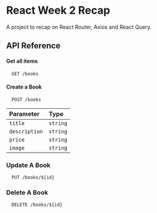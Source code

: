 # React Week 2 Recap

A project to recap on React Router, Axios and React Query.

## API Reference

#### Get all items

```http
  GET /books
```

#### Create a Book

```http
  POST /books
```

| Parameter     | Type     |
| :------------ | :------- |
| `title`       | `string` |
| `description` | `string` |
| `price`       | `string` |
| `image`       | `string` |

### Update A Book

```http
  PUT /books/${id}
```

### Delete A Book

```http
  DELETE /books/${id}
```
